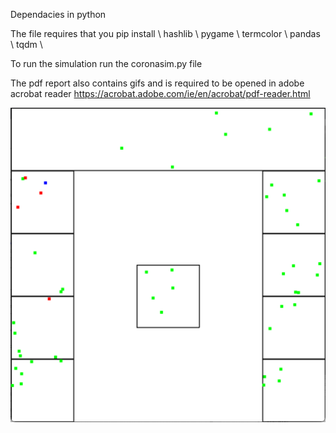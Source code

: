 Dependacies in python

The file requires that you pip install \\
hashlib \\
pygame \\
termcolor \\
pandas \\
tqdm \\

To run the simulation run the coronasim.py file

The pdf report also contains gifs and is required to be opened in adobe acrobat reader
https://acrobat.adobe.com/ie/en/acrobat/pdf-reader.html

![alt text](example.png)

